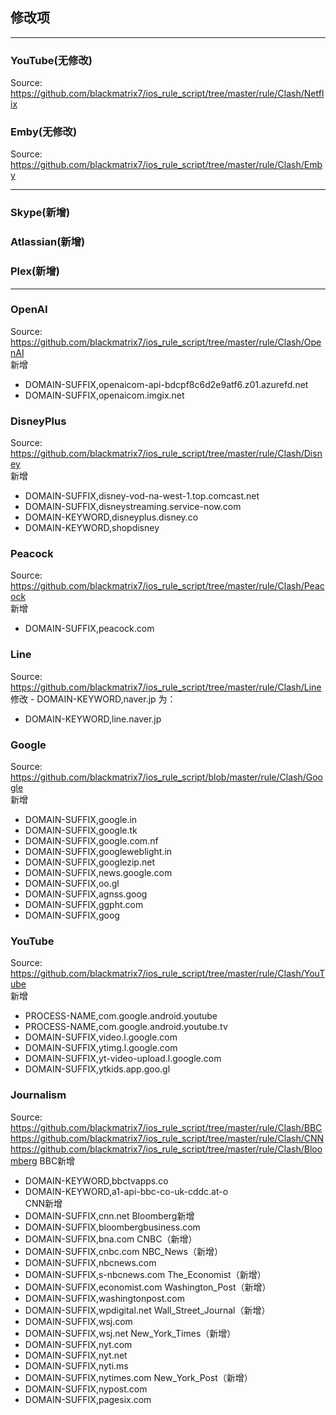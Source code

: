 ## 修改项
---

### YouTube(无修改) 
  Source: https://github.com/blackmatrix7/ios_rule_script/tree/master/rule/Clash/Netflix
### Emby(无修改) 
  Source: https://github.com/blackmatrix7/ios_rule_script/tree/master/rule/Clash/Emby  
  
---
### Skype(新增)
### Atlassian(新增)
### Plex(新增)
---
### OpenAI
  Source: https://github.com/blackmatrix7/ios_rule_script/tree/master/rule/Clash/OpenAI   
  新增
  - DOMAIN-SUFFIX,openaicom-api-bdcpf8c6d2e9atf6.z01.azurefd.net
  - DOMAIN-SUFFIX,openaicom.imgix.net
### DisneyPlus
  Source: https://github.com/blackmatrix7/ios_rule_script/tree/master/rule/Clash/Disney   
  新增
  - DOMAIN-SUFFIX,disney-vod-na-west-1.top.comcast.net
  - DOMAIN-SUFFIX,disneystreaming.service-now.com
  - DOMAIN-KEYWORD,disneyplus.disney.co
  - DOMAIN-KEYWORD,shopdisney
### Peacock
  Source: https://github.com/blackmatrix7/ios_rule_script/tree/master/rule/Clash/Peacock  
  新增
  - DOMAIN-SUFFIX,peacock.com
### Line
  Source: https://github.com/blackmatrix7/ios_rule_script/tree/master/rule/Clash/Line  
  修改 - DOMAIN-KEYWORD,naver.jp 为：
  - DOMAIN-KEYWORD,line.naver.jp
### Google
  Source: https://github.com/blackmatrix7/ios_rule_script/blob/master/rule/Clash/Google  
  新增
  - DOMAIN-SUFFIX,google.in
  - DOMAIN-SUFFIX,google.tk
  - DOMAIN-SUFFIX,google.com.nf
  - DOMAIN-SUFFIX,googleweblight.in
  - DOMAIN-SUFFIX,googlezip.net
  - DOMAIN-SUFFIX,news.google.com
  - DOMAIN-SUFFIX,oo.gl
  - DOMAIN-SUFFIX,agnss.goog
  - DOMAIN-SUFFIX,ggpht.com
  - DOMAIN-SUFFIX,goog
### YouTube
  Source: https://github.com/blackmatrix7/ios_rule_script/tree/master/rule/Clash/YouTube  
  新增
  - PROCESS-NAME,com.google.android.youtube
  - PROCESS-NAME,com.google.android.youtube.tv
  - DOMAIN-SUFFIX,video.l.google.com
  - DOMAIN-SUFFIX,ytimg.l.google.com
  - DOMAIN-SUFFIX,yt-video-upload.l.google.com
  - DOMAIN-SUFFIX,ytkids.app.goo.gl
### Journalism
  Source:  
  https://github.com/blackmatrix7/ios_rule_script/tree/master/rule/Clash/BBC  
  https://github.com/blackmatrix7/ios_rule_script/tree/master/rule/Clash/CNN  
  https://github.com/blackmatrix7/ios_rule_script/tree/master/rule/Clash/Bloomberg
  BBC新增  
  - DOMAIN-KEYWORD,bbctvapps.co
  - DOMAIN-KEYWORD,a1-api-bbc-co-uk-cddc.at-o  
  CNN新增   
  - DOMAIN-SUFFIX,cnn.net
  Bloomberg新增  
  - DOMAIN-SUFFIX,bloombergbusiness.com
  - DOMAIN-SUFFIX,bna.com
  CNBC（新增）  
  - DOMAIN-SUFFIX,cnbc.com
  NBC_News（新增）  
  - DOMAIN-SUFFIX,nbcnews.com
  - DOMAIN-SUFFIX,s-nbcnews.com
  The_Economist（新增）  
  - DOMAIN-SUFFIX,economist.com
  Washington_Post（新增）  
  - DOMAIN-SUFFIX,washingtonpost.com
  - DOMAIN-SUFFIX,wpdigital.net
  Wall_Street_Journal（新增）  
  - DOMAIN-SUFFIX,wsj.com
  - DOMAIN-SUFFIX,wsj.net
  New_York_Times（新增）  
  - DOMAIN-SUFFIX,nyt.com
  - DOMAIN-SUFFIX,nyt.net
  - DOMAIN-SUFFIX,nyti.ms
  - DOMAIN-SUFFIX,nytimes.com
  New_York_Post（新增）  
  - DOMAIN-SUFFIX,nypost.com
  - DOMAIN-SUFFIX,pagesix.com
